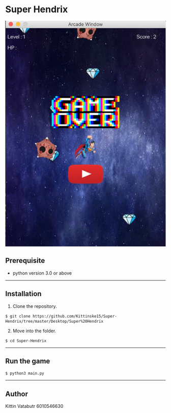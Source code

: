 # Super Hendrix

![The most exciting game you've ever seen.](/SuperHendrix/images/Superhendrix_game.jpg)

## Prerequisite
* python version 3.0 or above
---
## Installation 

1. Clone the repository.

```
$ git clone https://github.com/Kittinske15/Super-Hendrix/tree/master/Desktop/Super%20Hendrix
```

2. Move into the folder.

```
$ cd Super-Hendrix
```
----

## Run the game

```
$ python3 main.py
```

----

## Author

Kittin Vatabutr 6010546630